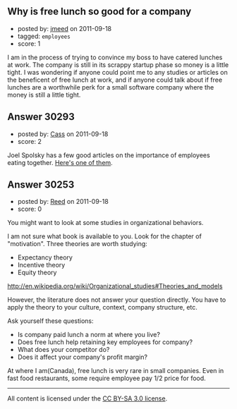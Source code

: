 ## Why is free lunch so good for a company

- posted by: [jmeed](https://stackexchange.com/users/-1/13390-jmeed) on 2011-09-18
- tagged: `employees`
- score: 1

I am in the process of trying to convince my boss to have catered lunches at work. The company is still in its scrappy startup phase so money is a little tight. I was wondering if anyone could point me to any studies or articles on the beneficent of free lunch at work, and if anyone could talk about if free lunches are a worthwhile perk for a small software company where the money is still a little tight.


## Answer 30293

- posted by: [Cass](https://stackexchange.com/users/-1/12436-cass) on 2011-09-18
- score: 2

<p>Joel Spolsky has a few good articles on the importance of employees eating together. <a href="http://www.joelonsoftware.com/items/2011/04/28.html" rel="nofollow">Here's one of them</a>. </p>



## Answer 30253

- posted by: [Reed](https://stackexchange.com/users/-1/11349-reed) on 2011-09-18
- score: 0

You might want to look at some studies in organizational behaviors.

I am not sure what book is available to you. Look for the chapter of "motivation".
Three theories are worth studying:

- Expectancy theory
- Incentive theory
- Equity theory

http://en.wikipedia.org/wiki/Organizational_studies#Theories_and_models

However, the literature does not answer your question directly. You have to apply the theory to your culture, context, company structure, etc.

Ask yourself these questions:

- Is company paid lunch a norm at where you live?
- Does free lunch help retaining key employees for company?
- What does your competitor do?
- Does it affect your company's profit margin?

At where I am(Canada), free lunch is very rare in small companies. Even in fast food restaurants, some require employee pay 1/2 price for food. 



---

All content is licensed under the [CC BY-SA 3.0 license](https://creativecommons.org/licenses/by-sa/3.0/).
